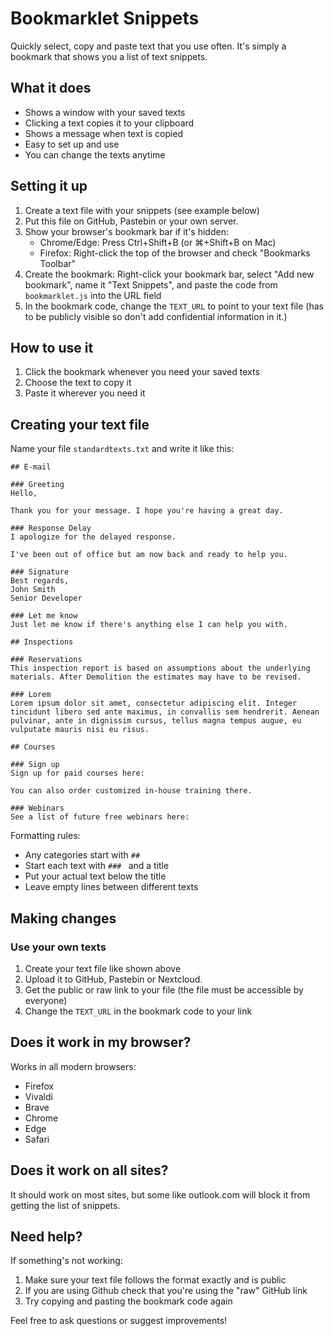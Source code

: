 # Bookmarklet Snippets

Quickly select, copy and paste text that you use often. It's simply a bookmark that shows you a list of text snippets.

## What it does

- Shows a window with your saved texts
- Clicking a text copies it to your clipboard
- Shows a message when text is copied
- Easy to set up and use
- You can change the texts anytime

## Setting it up

1. Create a text file with your snippets (see example below)
2. Put this file on GitHub, Pastebin or your own server.
3. Show your browser's bookmark bar if it's hidden:
   - Chrome/Edge: Press Ctrl+Shift+B (or ⌘+Shift+B on Mac)
   - Firefox: Right-click the top of the browser and check "Bookmarks Toolbar"
4. Create the bookmark:
  Right-click your bookmark bar, select "Add new bookmark", name it "Text Snippets", and paste the code from `bookmarklet.js` into the URL field
5. In the bookmark code, change the `TEXT_URL` to point to your text file (has to be publicly visible so don't add confidential information in it.)

## How to use it

1. Click the bookmark whenever you need your saved texts
2. Choose the text to copy it
3. Paste it wherever you need it

## Creating your text file

Name your file `standardtexts.txt` and write it like this:

```
## E-mail 

### Greeting
Hello,

Thank you for your message. I hope you're having a great day.

### Response Delay
I apologize for the delayed response.

I've been out of office but am now back and ready to help you.

### Signature
Best regards,
John Smith
Senior Developer

### Let me know
Just let me know if there's anything else I can help you with.

## Inspections

### Reservations
This inspection report is based on assumptions about the underlying materials. After Demolition the estimates may have to be revised.

### Lorem
Lorem ipsum dolor sit amet, consectetur adipiscing elit. Integer tincidunt libero sed ante maximus, in convallis sem hendrerit. Aenean pulvinar, ante in dignissim cursus, tellus magna tempus augue, eu vulputate mauris nisi eu risus. 

## Courses

### Sign up
Sign up for paid courses here:

You can also order customized in-house training there.

### Webinars
See a list of future free webinars here:

```

Formatting rules:
- Any categories start with `##`
- Start each text with `### ` and a title
- Put your actual text below the title
- Leave empty lines between different texts

## Making changes

### Use your own texts
1. Create your text file like shown above
2. Upload it to GitHub, Pastebin or Nextcloud.
3. Get the public or raw link to your file (the file must be accessible by everyone)
4. Change the `TEXT_URL` in the bookmark code to your link

## Does it work in my browser?

Works in all modern browsers:
- Firefox
- Vivaldi
- Brave
- Chrome
- Edge
- Safari

## Does it work on all sites?

It should work on most sites, but some like outlook.com will block it from getting the list of snippets.

## Need help?

If something's not working:
1. Make sure your text file follows the format exactly and is public
2. If you are using Github check that you're using the "raw" GitHub link
3. Try copying and pasting the bookmark code again

Feel free to ask questions or suggest improvements!
